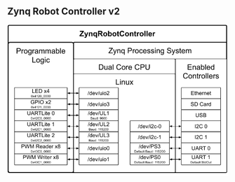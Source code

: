 
## Zynq Robot Controller v2

<p align="center"> <img width="640" src="https://github.com/smartsystemslab-uf/ZynqRobotController/blob/master/FPGA/Zynq_Robot_Controller_v2/ZynqRobotControllerv2%20Base%20Design.pdf?raw=True"/> </p>
<p align="center"></p>
